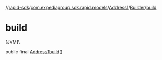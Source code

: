 //[rapid-sdk](../../../../index.md)/[com.expediagroup.sdk.rapid.models](../../index.md)/[Address1](../index.md)/[Builder](index.md)/[build](build.md)

# build

[JVM]\

public final [Address1](../index.md)[build](build.md)()
